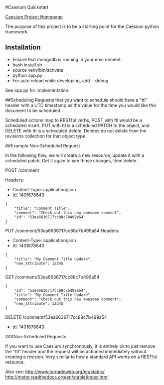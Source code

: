 #Caesium Quickstart

[Caesium Project Homepage](http://www.github.com/urbn/Caesium)

The purpose of this project is to be a starting point for the Caesium python framework.

## Installation

- Ensure that mongodb is running in your environment.
- bash install.sh
- source venv/bin/activate
- python app.py
- For auto reload while developing, add --debug

See app.py for implementation.

##Scheduling
Requests that you want to schedule should have a "ttl" header with a UTC
timestamp as the value for the time you would like this document to be scheduled.

Scheduled actions map to RESTful verbs, POST with ttl would be a scheduled insert, PUT with ttl is a scheduled PATCH to the object,
and DELETE with ttl is a scheduled delete.  Deletes do not delete from the revisions collection for that object type.

##Example Non-Scheduled Request

In the following flow, we will create a new resource, update it with a scheduled patch, Get it again to see those changes, then delete.

POST /comment

Headers:
- Content-Type: application/json
- ttl: 1401678643

```
{
    "title": "Comment Title",
    "comment": "Check out this new awesome comment",
    "id": "53ea6636717cc88c7b499a54"
}
```

PUT /comment/53ea6636717cc88c7b499a54
Headers:
- Content-Type: application/json
- ttl: 1401678643

```
{
    "title": "My Comment Title Update",
    "new_attribute": 12345
}
```

GET /comment/53ea6636717cc88c7b499a54
```
{
    "id": "53ea6636717cc88c7b499a54",
    "title": "My Comment Title Update",
    "comment": "Check out this new awesome comment",
    "new_attribute": 12345
}
```
DELETE /comment/53ea6636717cc88c7b499a54
- ttl: 1401678643

###Non-Scheduled Requests

If you want to use Caesium synchronously, it is entirely ok to just remove the "ttl" header and the request will be actioned
immediately without creating a revision.  Very similar to how a standard API works on a RESTful resource.

Also see:
http://www.tornadoweb.org/en/stable/
http://motor.readthedocs.org/en/stable/index.html


